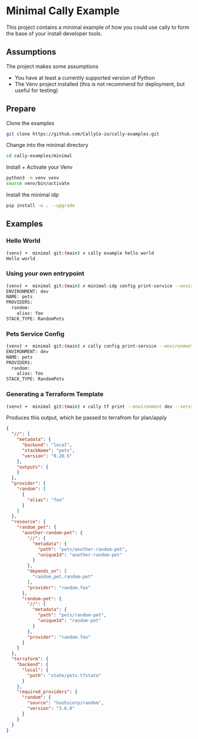 # Minimal Cally Example
This project contains a minimal example of how you could use cally to form the base of your install developer tools.

## Assumptions
The project makes some assumptions

- You have at least a currently supported version of Python
- The Venv project installed (this is not recommend for deployment, but useful for testing)

## Prepare
Clone the examples
```bash
git clone https://github.com/CallyCo-io/cally-examples.git
```

Change into the minimal directory
```bash
cd cally-examples/minimal
```

Install + Activate your Venv
```bash
python3 -m venv venv
source venv/bin/activate
```

Install the minimal idp
```bash
pip install -e . --upgrade
```

## Examples

### Hello World
```bash
(venv) ➜  minimal git:(main) ✗ cally example hello world
Hello world
```

### Using your own entrypoint
```bash
(venv) ➜  minimal git:(main) ✗ minimal-idp config print-service --environment dev --service pets
ENVIRONMENT: dev
NAME: pets
PROVIDERS:
  random:
    alias: foo
STACK_TYPE: RandomPets
```

### Pets Service Config
```bash
(venv) ➜  minimal git:(main) ✗ cally config print-service --environment dev --service pets
ENVIRONMENT: dev
NAME: pets
PROVIDERS:
  random:
    alias: foo
STACK_TYPE: RandomPets
```

### Generating a Terraform Template
```bash
(venv) ➜  minimal git:(main) ✗ cally tf print --environment dev --service pets
```

Produces this output, which be passed to terrafrom for plan/apply
```json
{
  "//": {
    "metadata": {
      "backend": "local",
      "stackName": "pets",
      "version": "0.20.5"
    },
    "outputs": {
    }
  },
  "provider": {
    "random": [
      {
        "alias": "foo"
      }
    ]
  },
  "resource": {
    "random_pet": {
      "another-random-pet": {
        "//": {
          "metadata": {
            "path": "pets/another-random-pet",
            "uniqueId": "another-random-pet"
          }
        },
        "depends_on": [
          "random_pet.random-pet"
        ],
        "provider": "random.foo"
      },
      "random-pet": {
        "//": {
          "metadata": {
            "path": "pets/random-pet",
            "uniqueId": "random-pet"
          }
        },
        "provider": "random.foo"
      }
    }
  },
  "terraform": {
    "backend": {
      "local": {
        "path": "state/pets.tfstate"
      }
    },
    "required_providers": {
      "random": {
        "source": "hashicorp/random",
        "version": "3.6.0"
      }
    }
  }
}
```
